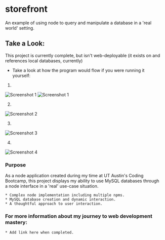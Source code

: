 # storefront
An example of using node to query and manipulate a database in a 'real world' setting.


## Take a Look: 

This project is currently complete, but isn't web-deployable (it exists on and references local databases, currently)
* Take a look at how the program would flow if you were running it yourself:

1.

![Screenshot 1](https://github.com/must-git-good/storefront/tree/master/readme_assets/store_flow_1.jpg)
![Screenshot 1](../master/readme_assets/store_flow_1.jpg?raw=true "Storefront Overview 1")

2.

![Screenshot 2](../master/readme_assets/store_flow_2)

3.

![Screenshot 3](../master/readme_assets/store_flow_3)

4.

![Screenshot 4](../master/readme_assets/store_flow_4)

### Purpose

As a node application created during my time at UT Austin's Coding Bootcamp, this project displays my ability to use MySQL databases through a node interface in a 'real' use-case situation.

```
* Complex node implementation including multiple npms.
* MySQL database creation and dynamic interaction.
* A thoughtful approach to user interaction.

```

### For more information about my journey to web development mastery:

```
* Add link here when completed.
```

